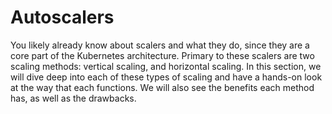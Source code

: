 # Autoscalers

You likely already know about scalers and what they do, since they are a core part of the Kubernetes architecture. Primary to these scalers are two scaling methods: vertical scaling, and horizontal scaling. In this section, we will dive deep into each of these types of scaling and have a hands-on look at the way that each functions. We will also see the benefits each method has, as well as the drawbacks.